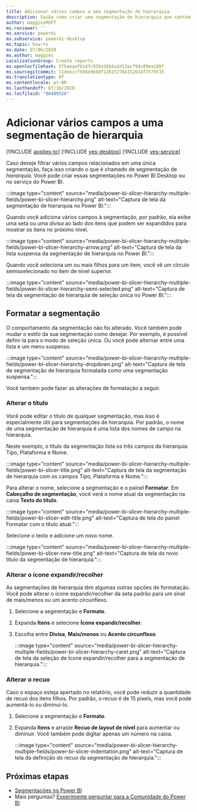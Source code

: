 ```yaml
---
title: Adicionar vários campos a uma segmentação de hierarquia
description: Saiba como criar uma segmentação de hierarquia que contém vários campos em uma hierarquia.
author: maggiesMSFT
ms.reviewer: ''
ms.service: powerbi
ms.subservice: powerbi-desktop
ms.topic: how-to
ms.date: 07/06/2020
ms.author: maggies
LocalizationGroup: Create reports
ms.openlocfilehash: 5fbaeaafb14fc935e26b4a2d13acf9dc09ea188f
ms.sourcegitcommit: 11deeccf596e9bb8f22615276a152614f7579f35
ms.translationtype: HT
ms.contentlocale: pt-BR
ms.lasthandoff: 07/16/2020
ms.locfileid: "86409526"
---
```

# <a name="add-multiple-fields-to-a-hierarchy-slicer"></a>Adicionar vários campos a uma segmentação de hierarquia

[!INCLUDE [applies-to](../includes/applies-to.md)] [!INCLUDE [yes-desktop](../includes/yes-desktop.md)] [!INCLUDE [yes-service](../includes/yes-service.md)]

Caso deseje filtrar vários campos relacionados em uma única segmentação, faça isso criando o que é chamado de segmentação de *hierarquia*. Você pode criar essas segmentações no Power BI Desktop ou no serviço do Power BI.

:::image type="content" source="media/power-bi-slicer-hierarchy-multiple-fields/power-bi-slicer-hierarchy.png" alt-text="Captura de tela da segmentação de hierarquia no Power BI.":::

Quando você adiciona vários campos à segmentação, por padrão, ela exibe uma seta ou uma *divisa* ao lado dos itens que podem ser expandidos para mostrar os itens no próximo nível.

:::image type="content" source="media/power-bi-slicer-hierarchy-multiple-fields/power-bi-slicer-hierarchy-arrow.png" alt-text="Captura de tela da lista suspensa da segmentação de hierarquia no Power BI.":::
 
 
Quando você seleciona um ou mais filhos para um item, você vê um círculo semisselecionado no item de nível superior.
 
:::image type="content" source="media/power-bi-slicer-hierarchy-multiple-fields/power-bi-slicer-hierarchy-semi-selected.png" alt-text="Captura de tela da segmentação de hierarquia de seleção única no Power BI.":::

## <a name="format-the-slicer"></a>Formatar a segmentação

O comportamento da segmentação não foi alterado. Você também pode mudar o estilo da sua segmentação como desejar. Por exemplo, é possível defini-la para o modo de seleção única. Ou você pode alternar entre uma lista e um menu suspenso. 

:::image type="content" source="media/power-bi-slicer-hierarchy-multiple-fields/power-bi-slicer-hierarchy-dropdown.png" alt-text="Captura de tela de segmentação de hierarquia formatada como uma segmentação suspensa.":::

Você também pode fazer as alterações de formatação a seguir.

### <a name="change-the-title"></a>Alterar o título

Você pode editar o título de qualquer segmentação, mas isso é especialmente útil para segmentações de hierarquia. Por padrão, o nome de uma segmentação de hierarquia é uma lista dos nomes de campo na hierarquia.

Neste exemplo, o título da segmentação lista os três campos da hierarquia: Tipo, Plataforma e Nome.

:::image type="content" source="media/power-bi-slicer-hierarchy-multiple-fields/power-bi-slicer-title.png" alt-text="Captura de tela da segmentação de hierarquia com os campos Tipo, Plataforma e Nome.":::

Para alterar o nome, selecione a segmentação e o painel **Formatar**. Em **Cabeçalho de segmentação**, você verá o nome atual da segmentação na caixa **Texto do título**.

:::image type="content" source="media/power-bi-slicer-hierarchy-multiple-fields/power-bi-slicer-edit-title.png" alt-text="Captura de tela do painel Formatar com o título atual.":::

Selecione o texto e adicione um novo nome.

:::image type="content" source="media/power-bi-slicer-hierarchy-multiple-fields/power-bi-slicer-new-title.png" alt-text="Captura de tela do novo título da segmentação de hierarquia.":::


### <a name="change-the-expandcollapse-icon"></a>Alterar o ícone expandir/recolher

As segmentações de hierarquia têm algumas outras opções de formatação. Você pode alterar o ícone expandir/recolher da seta padrão para um sinal de mais/menos ou um acento circunflexo.

1. Selecione a segmentação e **Formato**.
1. Expanda **Itens** e selecione **Ícone expandir/recolher**.
1. Escolha entre **Divisa**, **Mais/menos** ou **Acento circunflexo**.
 
    :::image type="content" source="media/power-bi-slicer-hierarchy-multiple-fields/power-bi-slicer-hierarchy-caret.png" alt-text="Captura de tela da seleção de Ícone expandir/recolher para a segmentação de hierarquia.":::
 
### <a name="change-the-indentation"></a>Alterar o recuo

Caso o espaço esteja apertado no relatório, você pode reduzir a quantidade de recuo dos itens filhos. Por padrão, o recuo é de 15 pixels, mas você pode aumentá-lo ou diminuí-lo. 

1. Selecione a segmentação e **Formato**.
1. Expanda **Itens** e arraste **Recuo de layout de nível** para aumentar ou diminuir. Você também pode digitar apenas um número na caixa.

    :::image type="content" source="media/power-bi-slicer-hierarchy-multiple-fields/power-bi-slicer-indentation.png" alt-text="Captura de tela da definição do recuo da segmentação de hierarquia.":::

## <a name="next-steps"></a>Próximas etapas

- [Segmentações no Power BI](../visuals/power-bi-visualization-slicers.md)
- Mais perguntas? [Experimente perguntar para a Comunidade do Power BI](https://community.powerbi.com/)